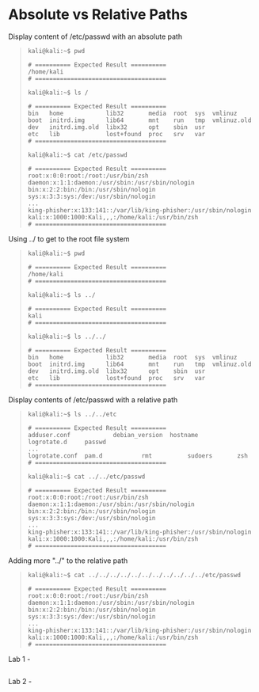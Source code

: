 # Absolute vs Relative Paths

Display content of /etc/passwd with an absolute path
>``` shell
>kali@kali:~$ pwd
>
># ========== Expected Result ==========
>/home/kali
># =====================================
>
>kali@kali:~$ ls /
>
># ========== Expected Result ==========
>bin   home            lib32       media  root  sys  vmlinuz
>boot  initrd.img      lib64       mnt    run   tmp  vmlinuz.old
>dev   initrd.img.old  libx32      opt    sbin  usr
>etc   lib             lost+found  proc   srv   var
># =====================================
>
>kali@kali:~$ cat /etc/passwd
>
># ========== Expected Result ==========
>root:x:0:0:root:/root:/usr/bin/zsh
>daemon:x:1:1:daemon:/usr/sbin:/usr/sbin/nologin
>bin:x:2:2:bin:/bin:/usr/sbin/nologin
>sys:x:3:3:sys:/dev:/usr/sbin/nologin
>...
>king-phisher:x:133:141::/var/lib/king-phisher:/usr/sbin/nologin
>kali:x:1000:1000:Kali,,,:/home/kali:/usr/bin/zsh
># =====================================
>```

Using ../ to get to the root file system
>``` shell
>kali@kali:~$ pwd
>
># ========== Expected Result ==========
>/home/kali
># =====================================
>
>kali@kali:~$ ls ../
>
># ========== Expected Result ==========
>kali
># =====================================
>
>kali@kali:~$ ls ../../
>
># ========== Expected Result ==========
>bin   home            lib32       media  root  sys  vmlinuz
>boot  initrd.img      lib64       mnt    run   tmp  vmlinuz.old
>dev   initrd.img.old  libx32      opt    sbin  usr
>etc   lib             lost+found  proc   srv   var
># =====================================
>```

Display contents of /etc/passwd with a relative path
>``` shell
>kali@kali:~$ ls ../../etc
>
># ========== Expected Result ==========
>adduser.conf            debian_version  hostname        logrotate.d     passwd 
>...
>logrotate.conf  pam.d           rmt          sudoers       zsh
># =====================================
>
>kali@kali:~$ cat ../../etc/passwd
>
># ========== Expected Result ==========
>root:x:0:0:root:/root:/usr/bin/zsh
>daemon:x:1:1:daemon:/usr/sbin:/usr/sbin/nologin
>bin:x:2:2:bin:/bin:/usr/sbin/nologin
>sys:x:3:3:sys:/dev:/usr/sbin/nologin
>...
>king-phisher:x:133:141::/var/lib/king-phisher:/usr/sbin/nologin
>kali:x:1000:1000:Kali,,,:/home/kali:/usr/bin/zsh
># =====================================
>```

Adding more "../" to the relative path
>``` shell
>kali@kali:~$ cat ../../../../../../../../../../../etc/passwd
>
># ========== Expected Result ==========
>root:x:0:0:root:/root:/usr/bin/zsh
>daemon:x:1:1:daemon:/usr/sbin:/usr/sbin/nologin
>bin:x:2:2:bin:/bin:/usr/sbin/nologin
>sys:x:3:3:sys:/dev:/usr/sbin/nologin
>...
>king-phisher:x:133:141::/var/lib/king-phisher:/usr/sbin/nologin
>kali:x:1000:1000:Kali,,,:/home/kali:/usr/bin/zsh
># =====================================
>```

Lab 1 - 
>``` shell
>
>```
>

Lab 2 - 
>``` shell
>
>```
>
